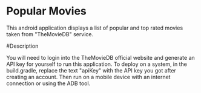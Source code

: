 # Popular Movies

This android application displays a list of popular and top rated movies taken from "TheMovieDB" service.


#Description

You will need to login into the TheMovieDB official website and generate an API key for yourself to run this application.
To deploy on a system, in the build.gradle, replace the text "apiKey" with the API key you got after creating an account.
Then run on a mobile device with an internet connection or using the ADB tool.